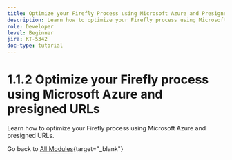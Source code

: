 ```yaml
---
title: Optimize your Firefly Process using Microsoft Azure and Presigned URLs
description: Learn how to optimize your Firefly process using Microsoft Azure and presigned URLs
role: Developer
level: Beginner
jira: KT-5342
doc-type: tutorial
---
```

# 1.1.2 Optimize your Firefly process using Microsoft Azure and presigned URLs

Learn how to optimize your Firefly process using Microsoft Azure and presigned URLs.

Go back to [All Modules](./../../../overview.md){target="_blank"}